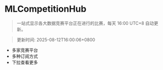 # MLCompetitionHub

> 一站式显示各大数据竞赛平台正在进行的比赛，每天 16:00 UTC+8 自动更新。
  
> 更新时间: 2025-08-12T16:00:06+0800 

* 多家竞赛平台
* 多种订阅方式
* 下拉查看更多